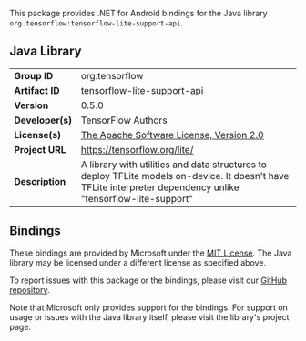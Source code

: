 This package provides .NET for Android bindings for the Java library `org.tensorflow:tensorflow-lite-support-api`.

## Java Library

| | |
|-|-|
| **Group ID** | org.tensorflow |
| **Artifact ID** | tensorflow-lite-support-api |
| **Version** | 0.5.0 |
| **Developer(s)** | TensorFlow Authors |
| **License(s)** | [The Apache Software License, Version 2.0](http://www.apache.org/licenses/LICENSE-2.0.txt) |
| **Project URL** | https://tensorflow.org/lite/ |
| **Description** | A library with utilities and data structures to deploy TFLite models on-device. It doesn&#x27;t have TFLite interpreter dependency unlike &quot;tensorflow-lite-support&quot; |

## Bindings

These bindings are provided by Microsoft under the [MIT License](https://opensource.org/licenses/MIT). The Java
library may be licensed under a different license as specified above.

To report issues with this package or the bindings, please visit our [GitHub repository](https://aka.ms/android-libraries).

Note that Microsoft only provides support for the bindings. For support on
usage or issues with the Java library itself, please visit the library's project page.
